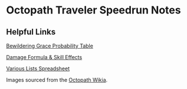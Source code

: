# Octopath Traveler Speedrun Notes

## Helpful Links

[Bewildering Grace Probability Table](https://docs.google.com/spreadsheets/d/1IUiYWOHEPQ3E4XI4VkmJCdDBs9bOPdhzLhz2vJb7620/edit#gid=0)

[Damage Formula & Skill Effects](https://docs.google.com/spreadsheets/d/1ck0iKPEonQqFW73HUo6uTKJJTMxCtJ4HifT7SLVeTHk/edit#gid=1689888846)

[Various Lists Spreadsheet](https://docs.google.com/spreadsheets/d/1tPeKljH3OrkuoPXN3xY8HIEDUrV9_AhtXdbMgp8ctOU/edit#gid=1990308354)

Images sourced from the [Octopath Wikia](http://octopathtraveler.wikia.com/).